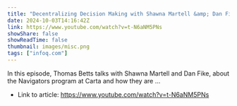 ```yaml
---
title: "Decentralizing Decision Making with Shawna Martell &amp; Dan Fike"
date: 2024-10-03T14:16:42Z
link: https://www.youtube.com/watch?v=t-N6aNM5PNs
showShare: false
showReadTime: false
thumbnail: images/misc.png
tags: ["infoq.com"]
---
```

In this episode, Thomas Betts talks with Shawna Martell and Dan Fike, about the Navigators program at Carta and how they are ...

- Link to article: https://www.youtube.com/watch?v=t-N6aNM5PNs